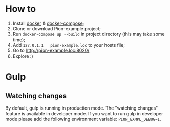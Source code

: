 # How to
1. Install [docker](https://www.digitalocean.com/community/tutorials/how-to-install-and-use-docker-on-ubuntu-16-04) & [docker-compose](https://www.digitalocean.com/community/tutorials/how-to-install-docker-compose-on-ubuntu-16-04#);
2. Clone or download Pion-example project;
3. Run `docker-compose up --build` in project directory (this may take some time);
4. Add `127.0.1.1	pion-example.loc` to your hosts file;
5. Go to http://pion-example.loc:8020/
6. Explore :)


# Gulp
## Watching changes
By default, gulp is running in production mode. The "watching changes" feature is available in developer mode.
If you want to run gulp in developer mode please add the following environment variable: `PION_EXMPL_DEBUG=1`.